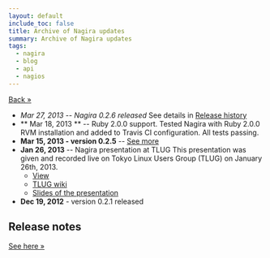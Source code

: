 ```yaml
---
layout: default
include_toc: false
title: Archive of Nagira updates
summary: Archive of Nagira updates
tags:
  - nagira
  - blog
  - api
  - nagios
---
```


[Back &raquo;](index.html)

* *Mar 27, 2013 -- Nagira 0.2.6 released*
    See details in [Release history](https://github.com/dmytro/nagira/blob/v0.2.6/History.md)
* ** Mar 18, 2013 ** -- Ruby 2.0.0 support.
  Tested Nagira with Ruby 2.0.0 RVM installation and added to Travis CI configuration. All tests passing.
* **Mar 15, 2013 - version 0.2.5** -- [See more](posts/2013-03-15-nagira_v0.2.5_release)
* **Jan 26, 2013** -- Nagira presentation at TLUG
  This presentation was given and recorded live on Tokyo Linux Users Group (TLUG) on January 26th, 2013.
    - [View](http://www.ustream.tv/recorded/28811269)
    - [TLUG wiki](http://tlug.jp)
    - [Slides of the presentation](tlug-2012-01-26)    
* **Dec 19, 2012** - version 0.2.1 released

## Release notes

[See here &raquo;](doc/file.History.html)
